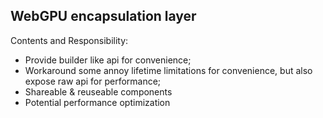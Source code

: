 ## WebGPU encapsulation layer

Contents and Responsibility:

* Provide builder like api for convenience;
* Workaround some annoy lifetime limitations for convenience, but also expose raw api for performance;
* Shareable & reuseable components
* Potential performance optimization 